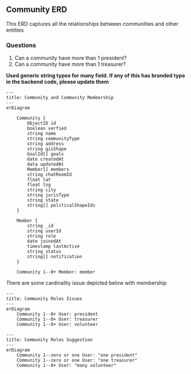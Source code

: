 ## Community ERD

This ERD captures all the relationships between communities and other entities

### Questions

1. Can a community have more than 1 president?
2. Can a community have more than 1 treasurer?

**Used generic string types for many field. If any of this has branded type in the backend code, please update them**

```mermaid
---
title: Community and Community Membership
---
erDiagram

    Community {
        ObjectID id
        boolean verfied
        string name
        string communityType
        string address
        string gisShape
        GoalId[] goals
        date createdAt
        data updatedAt
        Member[] members
        string chatRoomId
        float lat
        float lng
        string city
        string jurisType
        string state
        string[] politicalShapeIds
    }

    Member {
        string _id
        string userId
        string role
        date joinedAt
        timestamp lastActive
        string status
        string[] notification
    }

    Community 1--0+ Member: member

```

There are some cardinality issue depicted below with membership

```mermaid
---
title: Community Roles Issues
---
erDiagram
    Community 1--0+ User: president
    Community 1--0+ User: treasurer
    Community 1--0+ User: volunteer
```

```mermaid
---
title: Community Roles Suggestion
---
erDiagram
    Community 1--zero or one User: "one president"
    Community 1--zero or one User: "one treasurer"
    Community 1--0+ User: "many volunteer"
```
